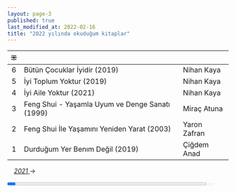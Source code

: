```yaml
---
layout: page-3
published: true
last_modified_at: 2022-02-16 
title: "2022 yılında okuduğum kitaplar"
---
```



| ⁜ |  |  |
|:---:|:---- |:---- |
| 6 | Bütün Çocuklar İyidir (2019) | Nihan Kaya |
| 5 | İyi Toplum Yoktur (2019) | Nihan Kaya |
| 4 | İyi Aile Yoktur (2021) | Nihan Kaya |
| 3 | Feng Shui - Yaşamla Uyum ve Denge Sanatı (1999) | Miraç Atuna |
| 2 | Feng Shui İle Yaşamını Yeniden Yarat (2003) | Yaron Zafran |
| 1 | Durduğum Yer Benım Değil (2019) | Çiğdem Anad |
  
<span class="link1" style="font-style: italic; padding-left: 3%;"><a href="/2021" title='2021'>2021 </a></span> &#8594;
  
<div><progress value="2" max="50" style="width: 90%;"></progress><span style="font-size: 50%; color: #dfdfdf; width: 5%" title="reading challenge 2022"> 2/50</span></div>
<div style="clear:both"></div>
